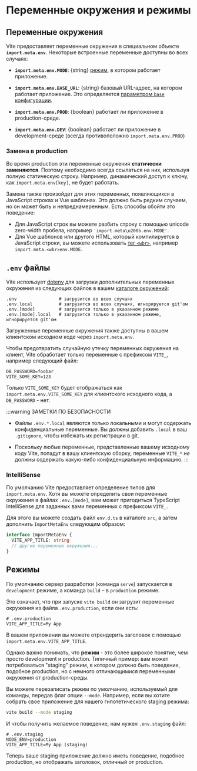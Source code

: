 # Переменные окружения и режимы

## Переменные окружения

Vite предоставляет переменные окружения в специальном объекте **`import.meta.env`**. Некоторые встроенные переменные доступны во всех случаях:

- **`import.meta.env.MODE`**: {string} [режим](#modes), в котором работает приложение.

- **`import.meta.env.BASE_URL`**: {string} базовый URL-адрес, на котором работает приложение. Это определяется [параметром `base` конфигурации](/config/#base).

- **`import.meta.env.PROD`**: {boolean} работает ли приложение в production-среде.

- **`import.meta.env.DEV`**: {boolean} работает ли приложение в development-среде (всегда противоположно `import.meta.env.PROD`)

### Замена в production

Во время production эти переменные окружения **статически заменяются**. Поэтому необходимо всегда ссылаться на них, используя полную статическую строку. Например, динамический доступ к ключу, как `import.meta.env[key]`, не будет работать.

Замена также произойдет для этих переменных, появляющихся в JavaScript строках и Vue шаблонах. Это должно быть редким случаем, но он может быть и непреднамеренным. Есть способы обойти это поведение:

- Для JavaScript строк вы можете разбить строку с помощью unicode zero-width пробела, например `'import.meta\u200b.env.MODE'`.
- Для Vue шаблонов или другого HTML, который компилируется в JavaScript строки, вы можете использовать [тег `<wbr>`](https://developer.mozilla.org/en-US/docs/Web/HTML/Element/wbr), например `import.meta.<wbr>env.MODE`.

## `.env` файлы

Vite использует [dotenv](https://github.com/motdotla/dotenv) для загрузки дополнительных переменных окружения из следующих файлов в вашем [каталоге окружений](/config/#envDir):

```
.env                # загрузится во всех случаях
.env.local          # загрузится во всех случаях, игнорируется git'ом
.env.[mode]         # загрузится только в указанном режиме
.env.[mode].local   # загрузится только в указанном режиме, игнорируется git'ом
```

Загруженные переменные окружения также доступны в вашем клиентском исходном коде через `import.meta.env`.

Чтобы предотвратить случайную утечку переменных окружения на клиент, Vite обработает только переменные с префиксом `VITE_`, например следующий файл:

```
DB_PASSWORD=foobar
VITE_SOME_KEY=123
```

Только `VITE_SOME_KEY` будет отображаться как `import.meta.env.VITE_SOME_KEY` для клиентского исходного кода, а `DB_PASSWORD` - нет.

:::warning ЗАМЕТКИ ПО БЕЗОПАСНОСТИ

- Файлы `.env.*.local` являются только локальными и могут содержать конфиденциальные переменные. Вы должны добавить `.local` в ваш `.gitignore`, чтобы избежать их регистрации в git.

- Поскольку любые переменные, представленные вашему исходному коду Vite, попадут в вашу клиентскую сборку, переменные `VITE_*` _не_ должны содержать какую-либо конфиденциальную информацию.
  :::

### IntelliSense

По умолчанию Vite предоставляет определение типов для `import.meta.env`. Хотя вы можете определить свои переменные окружения в файлах `.env.[mode]`, вам может пригодиться TypeScript IntelliSense для заданных вами переменных с префиксом `VITE_`.

Для этого вы можете создать файл `env.d.ts` в каталоге `src`, а затем дополнить `ImportMetaEnv` следующим образом:

```typescript
interface ImportMetaEnv {
  VITE_APP_TITLE: string
  // другие переменные окружения...
}
```

## Режимы

По умолчанию сервер разработки (команда `serve`) запускается в `development` режиме, а команда `build` – в `production` режиме.

Это означает, что при запуске `vite build` он загрузит переменные окружения из файла `.env.production`, если они есть:

```
# .env.production
VITE_APP_TITLE=My App
```

В вашем приложении вы можете отрендерить заголовок с помощью `import.meta.env.VITE_APP_TITLE`.

Однако важно понимать, что **режим** - это более широкое понятие, чем просто development и production. Типичный пример: вам может потребоваться "staging" режим, в котором должно быть поведение, подобное production, но с немного отличающимися переменными окружения от production-среды.

Вы можете перезаписать режим по умолчанию, используемый для команды, передав флаг опции `--mode`. Например, если вы хотите собрать свое приложение для нашего гипотетического staging режима:

```bash
vite build --mode staging
```

И чтобы получить желаемое поведение, нам нужен `.env.staging` файл:

```
# .env.staging
NODE_ENV=production
VITE_APP_TITLE=My App (staging)
```

Теперь ваше staging приложение должно иметь поведение, подобное production, но отображать заголовок, отличный от production.
